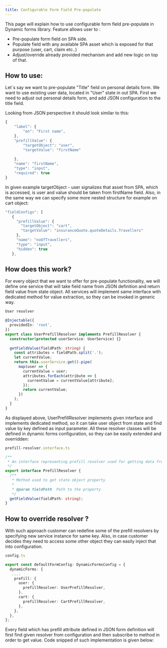 ```yaml
---
title: Configurable Form Field Pre-populate
---
```


This page will explain how to use configurable form field pre-populate in Dynamic forms library. Feature allows user to :

- Pre-populate form field on SPA side.
- Populate field with any available SPA asset which is exposed for that purpose (user, cart, claim etc..)
- Adjust/override already provided mechanism and add new logic on top of that.

## How to use: 

Let`s say we want to pre-populate "Title" field on personal details form. We want to use existing user data, located in "User" state in out SPA. First we need to adjust out personal details form, and add JSON configuration to the title field.

Looking from JSON perspective it should look similar to this:

```typescript
{
    "label": {
        "en": "First name",
    },
    "prefillValue": {
        "targetObject": "user",
        "targetValue": "firstName"
 
    },
    "name": "firstName",
    "type": "input",
    "required": true
}
```

In given example targetObject - user signalizes that asset from SPA, which is accessed, is user and value should be taken from firstName field. Also, in the same way we can specify some more nested structure for example on cart object:

```typescript
"fieldConfigs": [
   {
     "prefillValue": {
       "targetObject": "cart",
       "targetValue": "insuranceQuote.quoteDetails.Travellers"
     },
     "name": "noOfTravellers",
     "type": "input",
     "hidden": true
   },
```

## How does this work?

For every object that we want to offer for pre-populate functionality,  we will define one service that will take field name from JSON definition and return field value from state object. All services will implement same interface with dedicated method for value extraction, so they can be invoked in generic way.

```typescript
User resolver

@Injectable({
  providedIn: 'root',
})
export class UserPrefillResolver implements PrefillResolver {
  constructor(protected userService: UserService) {}
 
  getFieldValue(fieldPath: string) {
    const attributes = fieldPath.split('.');
    let currentValue;
    return this.userService.get().pipe(
      map(user => {
        currentValue = user;
        attributes.forEach(attribute => {
          currentValue = currentValue[attribute];
        });
        return currentValue;
      })
    );
  }
}
```

As displayed above, UserPrefillResolver implements given interface and implements dedicated method, so it can take user object from state and find value by key defined as input parameter. All these resolver classes will be defined in dynamic forms configuration, so they can be easily extended and overridden:

```typescript
prefill-resolver.interface.ts

/**
 * An interface representing prefill resolver used for getting data from application state.
 */
export interface PrefillResolver {
  /**
   * Method used to get state object property
   *
   * @param fieldPath  Path to the property
   */
  getFieldValue(fieldPath: string);
}
```

## How to override resolver ? 

With such approach customer can redefine some of the prefill resolvers by specifying new service instance for same key. Also, in case customer decides they need to access some other object they can easily inject that into configuration. 

```typescript
config.ts

export const defaultFormConfig: DynamicFormsConfig = {
  dynamicForms: {
   ....
    prefill: {
      user: {
        prefillResolver: UserPrefillResolver,
      },
      cart: {
        prefillResolver: CartPrefillResolver,
      },
    },
  },
};
```

Every field which has prefill attribute defined in JSON form definition will first find given resolver from configuration and then subscribe to method in order to get value. Code snipped of such implementation is given below: